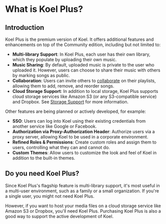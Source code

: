# What is Koel Plus?

## Introduction

Koel Plus is the premium version of Koel. It offers additional features and enhancements on top of the Community edition, including but not limited to:
 
- **Multi-library Support**: In Koel Plus, each user has their own library, which they populate by uploading their own music.
- **Music Sharing**: By default, uploaded music is private to the user who uploaded it. However, users can choose to share their music with others by marking songs as public.
- **Collaboration**: Users can invite others to [collaborate](./collaboration) on their playlists, allowing them to add, remove, and reorder songs.
- **Cloud Storage Support**: In addition to local storage, Koel Plus supports cloud storage services like Amazon S3 (or any S3-compatible service) and Dropbox. See [Storage Support](./storage-support) for more information.

Other features are being planned or actively developed, for example:

- **SSO**: Users can log into Koel using their existing credentials from another service like Google or Facebook.
- **Authorization via Proxy-Authorization Header**: Authorize users via a proxy server, allowing Koel to be used in a corporate environment.
- **Refined Roles & Permissions**: Create custom roles and assign them to users, controlling what they can and cannot do.
- **Custom Themes**: Allow users to customize the look and feel of Koel in addition to the built-in themes.

## Do you need Koel Plus?
Since Koel Plus's flagship feature is multi-library support, it's most useful in a multi-user environment, such as a family or a small organization. 
If you're a single user, you might not need Koel Plus.

However, if you want to host your media files on a cloud storage service like Amazon S3 or Dropbox, you'll need Koel Plus. 
Purchasing Koel Plus is also a good way to support the active development of Koel.

